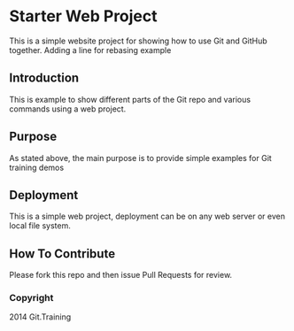 # Starter Web Project
This is a simple website project for showing how to use Git and GitHub together. Adding a line for rebasing example
## Introduction

This is example to show different parts of the Git repo and various commands using a web project.

## Purpose

As stated above, the main purpose is to provide simple examples for Git training demos

## Deployment

This is a simple web project, deployment can be on any web server or even local file system.

## How To Contribute

Please fork this repo and then issue Pull Requests for review.

### Copyright
2014 Git.Training